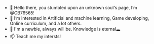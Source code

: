 - 👋 Hello there, you stumbled upon an unknown soul's page, I’m @CB76565!
- 👀 I’m interested in Artificial and machine learning, Game developing, Online curriculum, and a lot others.
- 🌱 I'm a newbie, always will be. Knowledge is eternal🕳️
- 📫 Teach me my intersts!

<!---
CB76565 is a ✨ special ✨ repository because its `README.md` (this file) appears on your GitHub profile.
You can click the Preview link to take a look at your changes.
--->

